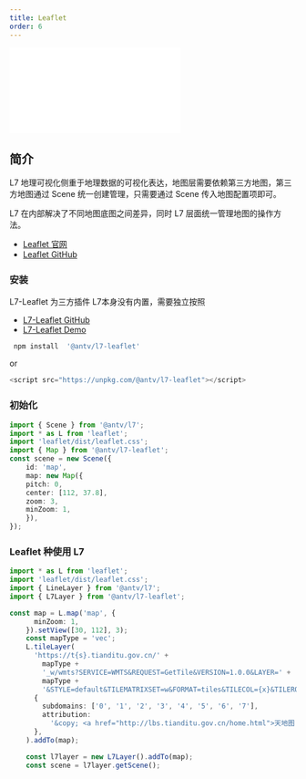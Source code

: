 ```yaml
---
title: Leaflet
order: 6
---
```


<embed src="@/docs/api/common/style.md"></embed>

## 简介

L7 地理可视化侧重于地理数据的可视化表达，地图层需要依赖第三方地图，第三方地图通过 Scene 统一创建管理，只需要通过 Scene 传入地图配置项即可。

L7 在内部解决了不同地图底图之间差异，同时 L7 层面统一管理地图的操作方法。

- [Leaflet 官网](https://leafletjs.com/)
- [Leaflet GitHub](https://github.com/Leaflet/Leaflet)

### 安装

L7-Leaflet 为三方插件 L7本身没有内置，需要独立按照

- [L7-Leaflet GitHub](https://github.com/antvis/l7-leaflet)
- [L7-Leaflet Demo ](https://l7-leaflet.antv.vision/)

```ts
 npm install  '@antv/l7-leaflet'

```
or

```js
<script src="https://unpkg.com/@antv/l7-leaflet"></script>

```

### 初始化

```ts
import { Scene } from '@antv/l7';
import * as L from 'leaflet';
import 'leaflet/dist/leaflet.css';
import { Map } from '@antv/l7-leaflet';
const scene = new Scene({
    id: 'map',
    map: new Map({
    pitch: 0,
    center: [112, 37.8],
    zoom: 3,
    minZoom: 1,
    }),
});
```

### Leaflet 种使用 L7

``` ts
import * as L from 'leaflet';
import 'leaflet/dist/leaflet.css';
import { LineLayer } from '@antv/l7';
import { L7Layer } from '@antv/l7-leaflet';

const map = L.map('map', {
      minZoom: 1,
    }).setView([30, 112], 3);
    const mapType = 'vec';
    L.tileLayer(
      'https://t{s}.tianditu.gov.cn/' +
        mapType +
        '_w/wmts?SERVICE=WMTS&REQUEST=GetTile&VERSION=1.0.0&LAYER=' +
        mapType +
        '&STYLE=default&TILEMATRIXSET=w&FORMAT=tiles&TILECOL={x}&TILEROW={y}&TILEMATRIX={z}&tk=b72aa81ac2b3cae941d1eb213499e15e',
      {
        subdomains: ['0', '1', '2', '3', '4', '5', '6', '7'],
        attribution:
          '&copy; <a href="http://lbs.tianditu.gov.cn/home.html">天地图 GS(2022)3124号 - 甲测资字1100471</a>',
      },
    ).addTo(map);

    const l7layer = new L7Layer().addTo(map);
    const scene = l7layer.getScene();

```

